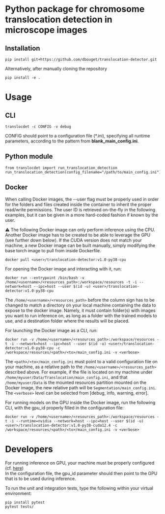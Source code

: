 # Python package for chromosome translocation detection in microscope images


## Installation

```
pip install git+https://github.com/dbouget/translocation-detector.git
```

Alternatively, after manually cloning the repository
```
pip install -e .
```

# Usage

## CLI
```
translocdet -c CONFIG -v debug
```

CONFIG should point to a configuration file (*.ini), specifying all runtime parameters,
according to the pattern from **blank_main_config.ini**.

## Python module
```
from translocdet import run_translocation_detection
run_translocation_detection(config_filename="/path/to/main_config.ini")
```

## Docker
When calling Docker images, the --user flag must be properly used in order for the folders and files created inside
the container to inherit the proper read/write permissions. The user ID is retrieved on-the-fly in the following
examples, but it can be given in a more hard-coded fashion if known by the user.

:warning: The following Docker image can only perform inference using the CPU. Another Docker image has to be created to
be able to leverage the GPU (see further down below). If the CUDA version does not match your machine, a new Docker image can be built manually, 
simply modifying the base torch image to pull from inside Dockerfile.

```
docker pull <user>/translocation-detector:v1.0-py38-cpu
```

For opening the Docker image and interacting with it, run:  
```
docker run --entrypoint /bin/bash -v /home/<username>/<resources_path>:/workspace/resources -t -i --network=host --ipc=host --user $(id -u) <user>/translocation-detector:v1.0-py38-cpu
```

The `/home/<username>/<resources_path>` before the column sign has to be changed to match a directory on your local 
machine containing the data to expose to the docker image. Namely, it must contain folder(s) with images you want to 
run inference on, as long as a folder with the trained models to use, and a destination folder where the results will 
be placed.

For launching the Docker image as a CLI, run:  
```
docker run -v /home/<username>/<resources_path>:/workspace/resources -t -i --network=host --ipc=host --user $(id -u) <user>/translocation-detector:v1.0-py38-cpu -c /workspace/resources/<path>/<to>/main_config.ini -v <verbose>
```

The `<path>/<to>/main_config.ini` must point to a valid configuration file on your machine, as a relative path to the `/home/<username>/<resources_path>` described above.
For example, if the file is located on my machine under `/home/myuser/Data/Translocation/main_config.ini`, 
and that `/home/myuser/Data` is the mounted resources partition mounted on the Docker image, the new relative path will be `Segmentation/main_config.ini`.  
The `<verbose>` level can be selected from [debug, info, warning, error].

For running models on the GPU inside the Docker image, run the following CLI, with the gpu_id properly filled in the configuration file:
```
docker run -v /home/<username>/<resources_path>:/workspace/resources -t -i --runtime=nvidia --network=host --ipc=host --user $(id -u) <user>/translocation-detector:v1.0-py38-cuda12.4 -c /workspace/resources/<path>/<to>/main_config.ini -v <verbose>
```


# Developers

For running inference on GPU, your machine must be properly configured (cf. [here](https://onnxruntime.ai/docs/execution-providers/CUDA-ExecutionProvider.html))  
In the configuration file, the gpu_id parameter should then point to the GPU that is to be used during inference.

To run the unit and integration tests, type the following within your virtual environment:
```
pip install pytest
pytest tests/
```
